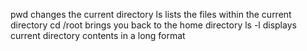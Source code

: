 pwd changes the current directory
ls lists the files within the current directory
cd /root brings you back to the home directory
ls -l displays current directory contents in a long format
